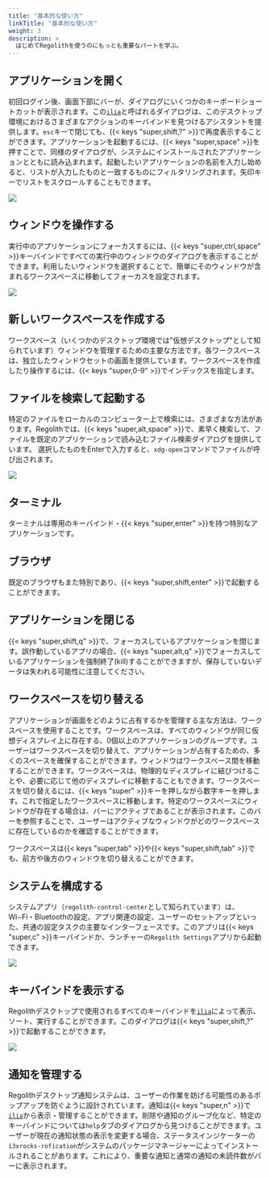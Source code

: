 ```yaml
---
title: "基本的な使い方"
linkTitle: "基本的な使い方"
weight: 3
description: >
  はじめてRegolithを使うのにもっとも重要なパートを学ぶ。
---
```


## アプリケーションを開く

初回ログイン後、画面下部にバーが、ダイアログにいくつかのキーボードショートカットが表示されます。この[`ilia`](https://github.com/regolith-linux/ilia)と呼ばれるダイアログは、このデスクトップ環境におけるさまざまなアクションのキーバインドを見つけるアシスタントを提供します。`esc`キーで閉じても、{{< keys "super,shift,?" >}}で再度表示することができます。アプリケーションを起動するには、{{< keys "super,space" >}}を押すことで、同様のダイアログが、システムにインストールされたアプリケーションとともに読み込まれます。起動したいアプリケーションの名前を入力し始めると、リストが入力したものと一致するものにフィルタリングされます。矢印キーでリストをスクロールすることもできます。

![](/images/v-tour/regolith-ilia-apps.png)

## ウィンドウを操作する

実行中のアプリケーションにフォーカスするには、{{< keys "super,ctrl,space" >}}キーバインドですべての実行中のウィンドウのダイアログを表示することができます。利用したいウィンドウを選択することで、簡単にそのウィンドウが含まれるワークスペースに移動してフォーカスを設定されます。

![](/images/v-tour/regolith-ilia-windows.png)

## 新しいワークスペースを作成する

ワークスペース（いくつかのデスクトップ環境では"仮想デスクトップ"として知られています）ウィンドウを管理するための主要な方法です。各ワークスペースは、独立したウィンドウセットの画面を提供しています。ワークスペースを作成したり操作するには、{{< keys "super,0-9" >}}でインデックスを指定します。

## ファイルを検索して起動する

特定のファイルをローカルのコンピューター上で検索には、さまざまな方法があります。Regolithでは、{{< keys "super,alt,space" >}}で、素早く検索して、ファイルを既定のアプリケーションで読み込むファイル検索ダイアログを提供しています。 選択したものをEnterで入力すると、`xdg-open`コマンドでファイルが呼び出されます。

![](/images/v-tour/regolith-ilia-files.png)

## ターミナル

ターミナルは専用のキーバインド・{{< keys "super,enter" >}}を持つ特別なアプリケーションです。

## ブラウザ

既定のブラウザもまた特別であり、{{< keys "super,shift,enter" >}}で起動することができます。

## アプリケーションを閉じる

{{< keys "super,shift,q" >}}で、フォーカスしているアプリケーションを閉じます。誤作動しているアプリの場合、{{< keys "super,alt,q" >}}でフォーカスしているアプリケーションを強制終了(kill)することができますが、保存していないデータは失われる可能性に注意してください。

## ワークスペースを切り替える

アプリケーションが画面をどのように占有するかを管理する主な方法は、ワークスペースを使用することです。ワークスペースは、すべてのウィンドウが同じ仮想ディスプレイ上に存在する、0個以上のアプリケーションのグループです。ユーザーはワークスペースを切り替えて、アプリケーションが占有するための、多くのスペースを確保することができます。ウィンドウはワークスペース間を移動することができます。ワークスペースは、物理的なディスプレイに結びつけることや、必要に応じて他のディスプレイに移動することもできます。ワークスペースを切り替えるには、{{< keys "super" >}}キーを押しながら数字キーを押します。これで指定したワークスペースに移動します。特定のワークスペースにウィンドウが存在する場合は、バーにアクティブであることが表示されます。このバーを参照することで、ユーザーはアクティブなウィンドウがどのワークスペースに存在しているのかを確認することができます。

ワークスペースは{{< keys "super,tab" >}}や{{< keys "super,shift,tab" >}}でも、前方や後方のウィンドウを切り替えることができます。

## システムを構成する

システムアプリ（`regolith-control-center`として知られています）は、Wi−Fi・Bluetoothの設定、アプリ関連の設定、ユーザーのセットアップといった、共通の設定タスクの主要なインターフェースです。このアプリは{{< keys "super,c" >}}キーバインドか、ランチャーの`Regolith Settings`アプリから起動できます。

![](/images/v-tour/regolith-gnome-settings.png)

## キーバインドを表示する

Regolithデスクトップで使用されるすべてのキーバインドを[`ilia`](https://github.com/regolith-linux/ilia)によって表示、ソート、実行することができます。このダイアログは{{< keys "super,shift,?" >}}で起動することができます。

![](/images/v-tour/regolith-ilia-keybindings.png)

## 通知を管理する

Regolithデスクトップ通知システムは、ユーザーの作業を妨げる可能性のあるポップアップを防ぐように設計されています。通知は{{< keys "super,n" >}}で[`ilia`](https://github.com/regolith-linux/ilia)から表示・管理することができます。削除や通知のグループ化など、特定のキーバインドについては`help`タブのダイアログから見つけることができます。ユーザーが現在の通知状態の表示を変更する場合、ステータスインジケーターの`i3xrocks-rofication`がシステムのパッケージマネージャーによってインストールされることがあります。これにより、重要な通知と通常の通知の未読件数がバーに表示されます。
